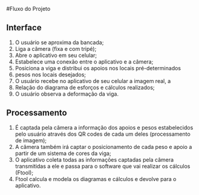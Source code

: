 #Fluxo do Projeto

## Interface
1. O usuário se aproxima da bancada;
2. Liga a câmera (fixa e com tripé);
3. Abre o aplicativo em seu celular;
4. Estabelece uma conexão entre o aplicativo e a câmera;
5. Posiciona a viga e distribui os apoios nos locais pré-determinados
6. pesos nos locais desejados;
7. O usuário recebe no aplicativo de seu celular a imagem real, a
8. Relação do diagrama de esforços e cálculos realizados;
9. O usuário observa a deformação da viga.

## Processamento
1. É captada pela câmera a informação dos apoios e pesos
estabelecidos pelo usuário através dos QR codes de cada um
deles (processamento de imagem);
2. A câmera também irá captar o posicionamento de cada peso e
apoio a partir de um sistema de cores da viga;
3. O aplicativo coleta todas as informações captadas pela câmera
transmitidas a ele e passa para o software que vai realizar os
cálculos (Ftool);
4. Ftool calcula e modela os diagramas e cálculos e devolve para o
aplicativo.